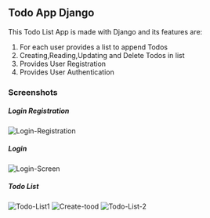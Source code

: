 <h2>Todo App Django</h2>
<p>This Todo List App is made with Django and its
features are:</p>
<ol>
<li>For each user provides a list to append Todos</li>
<li>Creating,Reading,Updating and Delete Todos in list</li>
<li>Provides User Registration</li>
<li>Provides User Authentication</li>
</ol>
<h3>Screenshots</h3>
<h5>Login Registration</h5>

![Login-Registration](https://user-images.githubusercontent.com/89256215/142948779-ae222fff-22dc-4639-931e-3363438da5ee.png)

<h5>Login</h5>

![Login-Screen](https://user-images.githubusercontent.com/89256215/142948931-4a0b867d-df0b-4085-a4b0-074d8488ac2a.png)

<h5>Todo List</h5>

![Todo-List1](https://user-images.githubusercontent.com/89256215/142948989-6868a3e8-f792-4e6b-9bc4-1559ce8f20c4.png)
![Create-tood](https://user-images.githubusercontent.com/89256215/142948999-3cc4d58d-c9e2-4030-ae60-83bb4adfa072.png)
![Todo-List-2](https://user-images.githubusercontent.com/89256215/142949011-780629cb-8e46-426a-a746-08c9e0a092a8.png)
